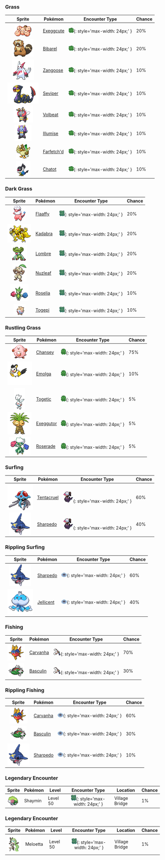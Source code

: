 

### Grass

| Sprite | Pokémon | Encounter Type | Chance |
| :---: | --- | :---: | --- |
| ![exeggcute](../assets/sprites/exeggcute/front.gif) | [Exeggcute](../pokemon/exeggcute.md/) | ![Grass](../assets/encounter_types/grass.png){: style='max-width: 24px;' } | 20% |
| ![bibarel](../assets/sprites/bibarel/front.gif) | [Bibarel](../pokemon/bibarel.md/) | ![Grass](../assets/encounter_types/grass.png){: style='max-width: 24px;' } | 20% |
| ![zangoose](../assets/sprites/zangoose/front.gif) | [Zangoose](../pokemon/zangoose.md/) | ![Grass](../assets/encounter_types/grass.png){: style='max-width: 24px;' } | 10% |
| ![seviper](../assets/sprites/seviper/front.gif) | [Seviper](../pokemon/seviper.md/) | ![Grass](../assets/encounter_types/grass.png){: style='max-width: 24px;' } | 10% |
| ![volbeat](../assets/sprites/volbeat/front.gif) | [Volbeat](../pokemon/volbeat.md/) | ![Grass](../assets/encounter_types/grass.png){: style='max-width: 24px;' } | 10% |
| ![illumise](../assets/sprites/illumise/front.gif) | [Illumise](../pokemon/illumise.md/) | ![Grass](../assets/encounter_types/grass.png){: style='max-width: 24px;' } | 10% |
| ![farfetchd](../assets/sprites/farfetchd/front.gif) | [Farfetch'd](../pokemon/farfetchd.md/) | ![Grass](../assets/encounter_types/grass.png){: style='max-width: 24px;' } | 10% |
| ![chatot](../assets/sprites/chatot/front.gif) | [Chatot](../pokemon/chatot.md/) | ![Grass](../assets/encounter_types/grass.png){: style='max-width: 24px;' } | 10%

### Dark Grass

| Sprite | Pokémon | Encounter Type | Chance |
| :---: | --- | :---: | --- |
| ![flaaffy](../assets/sprites/flaaffy/front.gif) | [Flaaffy](../pokemon/flaaffy.md/) | ![Dark Grass](../assets/encounter_types/dark_grass.png){: style='max-width: 24px;' } | 20% |
| ![kadabra](../assets/sprites/kadabra/front.gif) | [Kadabra](../pokemon/kadabra.md/) | ![Dark Grass](../assets/encounter_types/dark_grass.png){: style='max-width: 24px;' } | 20% |
| ![lombre](../assets/sprites/lombre/front.gif) | [Lombre](../pokemon/lombre.md/) | ![Dark Grass](../assets/encounter_types/dark_grass.png){: style='max-width: 24px;' } | 20% |
| ![nuzleaf](../assets/sprites/nuzleaf/front.gif) | [Nuzleaf](../pokemon/nuzleaf.md/) | ![Dark Grass](../assets/encounter_types/dark_grass.png){: style='max-width: 24px;' } | 20% |
| ![roselia](../assets/sprites/roselia/front.gif) | [Roselia](../pokemon/roselia.md/) | ![Dark Grass](../assets/encounter_types/dark_grass.png){: style='max-width: 24px;' } | 10% |
| ![togepi](../assets/sprites/togepi/front.gif) | [Togepi](../pokemon/togepi.md/) | ![Dark Grass](../assets/encounter_types/dark_grass.png){: style='max-width: 24px;' } | 10%

### Rustling Grass

| Sprite | Pokémon | Encounter Type | Chance |
| :---: | --- | :---: | --- |
| ![chansey](../assets/sprites/chansey/front.gif) | [Chansey](../pokemon/chansey.md/) | ![Rustling Grass](../assets/encounter_types/rustling_grass.png){: style='max-width: 24px;' } | 75% |
| ![emolga](../assets/sprites/emolga/front.gif) | [Emolga](../pokemon/emolga.md/) | ![Rustling Grass](../assets/encounter_types/rustling_grass.png){: style='max-width: 24px;' } | 10% |
| ![togetic](../assets/sprites/togetic/front.gif) | [Togetic](../pokemon/togetic.md/) | ![Rustling Grass](../assets/encounter_types/rustling_grass.png){: style='max-width: 24px;' } | 5% |
| ![exeggutor](../assets/sprites/exeggutor/front.gif) | [Exeggutor](../pokemon/exeggutor.md/) | ![Rustling Grass](../assets/encounter_types/rustling_grass.png){: style='max-width: 24px;' } | 5% |
| ![roserade](../assets/sprites/roserade/front.gif) | [Roserade](../pokemon/roserade.md/) | ![Rustling Grass](../assets/encounter_types/rustling_grass.png){: style='max-width: 24px;' } | 5%

### Surfing

| Sprite | Pokémon | Encounter Type | Chance |
| :---: | --- | :---: | --- |
| ![tentacruel](../assets/sprites/tentacruel/front.gif) | [Tentacruel](../pokemon/tentacruel.md/) | ![Surfing](../assets/encounter_types/surfing.png){: style='max-width: 24px;' } | 60% |
| ![sharpedo](../assets/sprites/sharpedo/front.gif) | [Sharpedo](../pokemon/sharpedo.md/) | ![Surfing](../assets/encounter_types/surfing.png){: style='max-width: 24px;' } | 40%

### Rippling Surfing

| Sprite | Pokémon | Encounter Type | Chance |
| :---: | --- | :---: | --- |
| ![sharpedo](../assets/sprites/sharpedo/front.gif) | [Sharpedo](../pokemon/sharpedo.md/) | ![Rippling Surfing](../assets/encounter_types/rippling_surfing.png){: style='max-width: 24px;' } | 60% |
| ![jellicent](../assets/sprites/jellicent/front.gif) | [Jellicent](../pokemon/jellicent.md/) | ![Rippling Surfing](../assets/encounter_types/rippling_surfing.png){: style='max-width: 24px;' } | 40%

### Fishing

| Sprite | Pokémon | Encounter Type | Chance |
| :---: | --- | :---: | --- |
| ![carvanha](../assets/sprites/carvanha/front.gif) | [Carvanha](../pokemon/carvanha.md/) | ![Fishing](../assets/encounter_types/fishing.png){: style='max-width: 24px;' } | 70% |
| ![basculin-red-striped](../assets/sprites/basculin-red-striped/front.gif) | [Basculin](../pokemon/basculin-red-striped.md/) | ![Fishing](../assets/encounter_types/fishing.png){: style='max-width: 24px;' } | 30%

### Rippling Fishing

| Sprite | Pokémon | Encounter Type | Chance |
| :---: | --- | :---: | --- |
| ![carvanha](../assets/sprites/carvanha/front.gif) | [Carvanha](../pokemon/carvanha.md/) | ![Rippling Fishing](../assets/encounter_types/rippling_fishing.png){: style='max-width: 24px;' } | 60% |
| ![basculin-red-striped](../assets/sprites/basculin-red-striped/front.gif) | [Basculin](../pokemon/basculin-red-striped.md/) | ![Rippling Fishing](../assets/encounter_types/rippling_fishing.png){: style='max-width: 24px;' } | 30% |
| ![sharpedo](../assets/sprites/sharpedo/front.gif) | [Sharpedo](../pokemon/sharpedo.md/) | ![Rippling Fishing](../assets/encounter_types/rippling_fishing.png){: style='max-width: 24px;' } | 10% |

### Legendary Encounter

| Sprite | Pokémon | Level | Encounter Type | Location | Chance |
| :---: | --- | --- | :---: | --- | --- |
| ![shaymin-land](../assets/sprites/shaymin-land/front.gif) | Shaymin | Level 50 | ![dark_grass](../assets/encounter_types/dark_grass.png){: style='max-width: 24px;' } | Village Bridge | 1% |

### Legendary Encounter

| Sprite | Pokémon | Level | Encounter Type | Location | Chance |
| :---: | --- | --- | :---: | --- | --- |
| ![meloetta-aria](../assets/sprites/meloetta-aria/front.gif) | Meloetta | Level 50 | ![dark_grass](../assets/encounter_types/dark_grass.png){: style='max-width: 24px;' } | Village Bridge | 1% |
